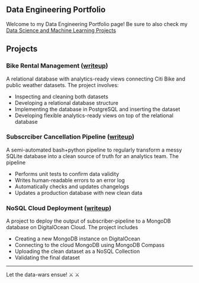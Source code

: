 ## Data Engineering Portfolio
Welcome to my Data Engineering Portfolio page! Be sure to also check my [Data Science and Machine Learning Projects]()

## Projects

### Bike Rental Management ([writeup]())
A relational database with analytics-ready views connecting Citi Bike and public weather datasets. The project involves:

- Inspecting and cleaning both datasets
- Developing a relational database structure
- Implementing the database in PostgreSQL and inserting the dataset
- Developing flexible analytics-ready views on top of the relational database

### Subscrciber Cancellation Pipeline ([writeup]())
A semi-automated bash+python pipeline to regularly transform a messy SQLite database into a clean source of truth for an analytics team. The pipeline

- Performs unit tests to confirm data validity
- Writes human-readable errors to an error log
- Automatically checks and updates changelogs
- Updates a production database with new clean data

### NoSQL Cloud Deployment ([writeup]())
A project to deploy the output of subscriber-pipeline to a MongoDB database on DigitalOcean Cloud. The project includes

- Creating a new MongoDB instance on DigitalOcean
- Connecting to the cloud MongoDB using MongoDB Compass
- Uploading the clean dataset as a NoSQL Collection
- Validating the final dataset

------
Let the data-wars ensue! ⚔️ ⚔️
